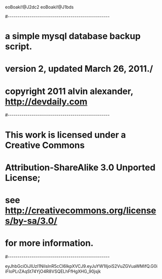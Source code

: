 eoBoaki!@J2dc2
eoBoaki!@J1bds

#----------------------------------------------------

# a simple mysql database backup script.

# version 2, updated March 26, 2011./

# copyright 2011 alvin alexander, http://devdaily.com

#----------------------------------------------------

# This work is licensed under a Creative Commons

# Attribution-ShareAlike 3.0 Unported License;

# see http://creativecommons.org/licenses/by-sa/3.0/

# for more information.

#----------------------------------------------------

eyJhbGciOiJIUzI1NiIsInR5cCI6IkpXVCJ9.eyJuYW1lIjoiS2VuZGVuaWMifQ.G0iiFIoPLrZAqSt74YjO4R8VSQELhFfHgXHG_90jsjk

